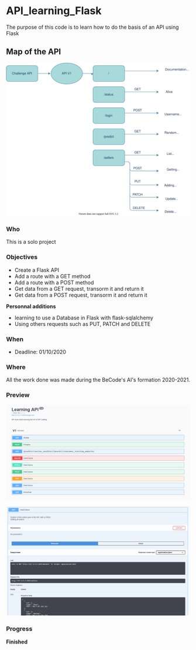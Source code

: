 # API_learning_Flask

The purpose of this code is to learn how to do the basis of an API using Flask


## Map of the API

![Map of the API](https://github.com/Demesmaeker/API_learning_Flask/blob/master/Api_UML.svg)


### Who
This is a solo project


### Objectives
- Create a Flask API
- Add a route with a GET method
- Add a route with a POST method
- Get data from a GET request, transorm it and return it
- Get data from a POST request, transorm it and return it

**Personnal additions**
- learning to use a Database in Flask with flask-sqlalchemy
- Using others requests such as PUT, PATCH and DELETE


### When
- Deadline: 01/10/2020


### Where
All the work done was made during the BeCode's AI's formation 2020-2021.


### Preview

![Documentation of the API : the routes](https://github.com/Demesmaeker/API_learning_Flask/blob/master/preview_api_doc_routes.PNG)



![Documentation of the API : Get all the sellers](https://github.com/Demesmaeker/API_learning_Flask/blob/master/preview_api_doc_get_sellers.png)



### Progress
**Finished**
